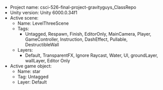 <!-- UNITY CODE ASSIST INSTRUCTIONS START -->
- Project name: csci-526-final-project-gravityguys_ClassRepo
- Unity version: Unity 6000.0.34f1
- Active scene:
  - Name: LevelThreeScene
  - Tags:
    - Untagged, Respawn, Finish, EditorOnly, MainCamera, Player, GameController, Instruction, DashEffect, Pullable, DestructibleWall
  - Layers:
    - Default, TransparentFX, Ignore Raycast, Water, UI, groundLayer, wallLayer, Editor Only
- Active game object:
  - Name: star
  - Tag: Untagged
  - Layer: Default
<!-- UNITY CODE ASSIST INSTRUCTIONS END -->